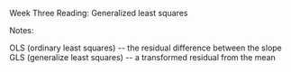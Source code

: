 Week Three Reading: Generalized least squares





Notes:

OLS (ordinary least squares) -- the residual difference between the slope
GLS (generalize least squares) -- a transformed residual from the mean